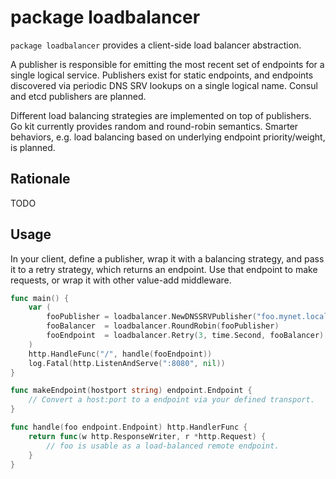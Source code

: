 # package loadbalancer

`package loadbalancer` provides a client-side load balancer abstraction.

A publisher is responsible for emitting the most recent set of endpoints for a
single logical service. Publishers exist for static endpoints, and endpoints
discovered via periodic DNS SRV lookups on a single logical name. Consul and
etcd publishers are planned.

Different load balancing strategies are implemented on top of publishers. Go
kit currently provides random and round-robin semantics. Smarter behaviors,
e.g. load balancing based on underlying endpoint priority/weight, is planned.

## Rationale

TODO

## Usage

In your client, define a publisher, wrap it with a balancing strategy, and pass
it to a retry strategy, which returns an endpoint.  Use that endpoint to make
requests, or wrap it with other value-add middleware.

```go
func main() {
	var (
		fooPublisher = loadbalancer.NewDNSSRVPublisher("foo.mynet.local", 5*time.Second, makeEndpoint)
		fooBalancer  = loadbalancer.RoundRobin(fooPublisher)
		fooEndpoint  = loadbalancer.Retry(3, time.Second, fooBalancer)
	)
	http.HandleFunc("/", handle(fooEndpoint))
	log.Fatal(http.ListenAndServe(":8080", nil))
}

func makeEndpoint(hostport string) endpoint.Endpoint {
	// Convert a host:port to a endpoint via your defined transport.
}

func handle(foo endpoint.Endpoint) http.HandlerFunc {
	return func(w http.ResponseWriter, r *http.Request) {
		// foo is usable as a load-balanced remote endpoint.
	}
}
```
